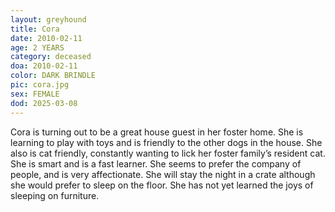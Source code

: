 ```yaml
---
layout: greyhound
title: Cora
date: 2010-02-11
age: 2 YEARS
category: deceased
doa: 2010-02-11
color: DARK BRINDLE
pic: cora.jpg
sex: FEMALE
dod: 2025-03-08
---
```


Cora is turning out to be a great house guest in her foster home. She is learning to play with toys and is friendly to
the other dogs in the house. She also is cat friendly, constantly wanting to lick her foster family’s resident cat. She
is smart and is a fast learner. She seems to prefer the company of people, and is very affectionate. She will stay the
night in a crate although she would prefer to sleep on the floor. She has not yet learned the joys of sleeping on
furniture.
